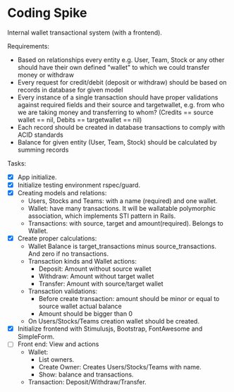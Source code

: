 # Coding Spike

Internal wallet transactional system (with a frontend).

Requirements:
  * Based on relationships every entity e.g. User, Team, Stock or any other 
    should have their own defined "wallet" to which we could transfer money or 
    withdraw
  * Every request for credit/debit (deposit or withdraw) should be based on 
    records in database for given model
  * Every instance of a single transaction should have proper validations against 
    required fields and their source and targetwallet, e.g. from who we are taking 
    money and transferring to whom? (Credits == source wallet == nil, Debits == 
    targetwallet == nil)
  * Each record should be created in database transactions to comply with ACID 
    standards
  * Balance for given entity (User, Team, Stock) should be calculated by summing 
    records

Tasks:
- [x] App initialize.
- [x] Initialize testing environment rspec/guard.
- [x] Creating models and relations:
  * Users, Stocks and Teams: with a name (required) and one wallet.
  * Wallet: have many transactions. It will be wallatable polymorphic association, 
    which implements STI pattern in Rails.
  * Transactions: with source, target and amount(required). Belongs to Wallet.
- [x] Create proper calculations:
  * Wallet Balance is target_transactions minus source_transactions. And zero if
    no transactions.
  * Transaction kinds and Wallet actions:
    * Deposit: Amount without source wallet
    * Withdraw: Amount without target wallet
    * Transfer: Amount with source/target wallet
  * Transaction validations:
    * Before create transaction: amount should be minor or equal to source wallet
      actual balance
    * Amount should be bigger than 0
  * On Users/Stocks/Teams creation wallet should be created.
- [x] Initialize frontend with Stimulusjs, Bootstrap, FontAwesome and SimpleForm.
- [ ] Front end: View and actions
  * Wallet:
    * List owners.
    * Create Owner: Creates Users/Stocks/Teams with name.
    * Show: balance and transactions.
  * Transaction: Deposit/Withdraw/Transfer.
